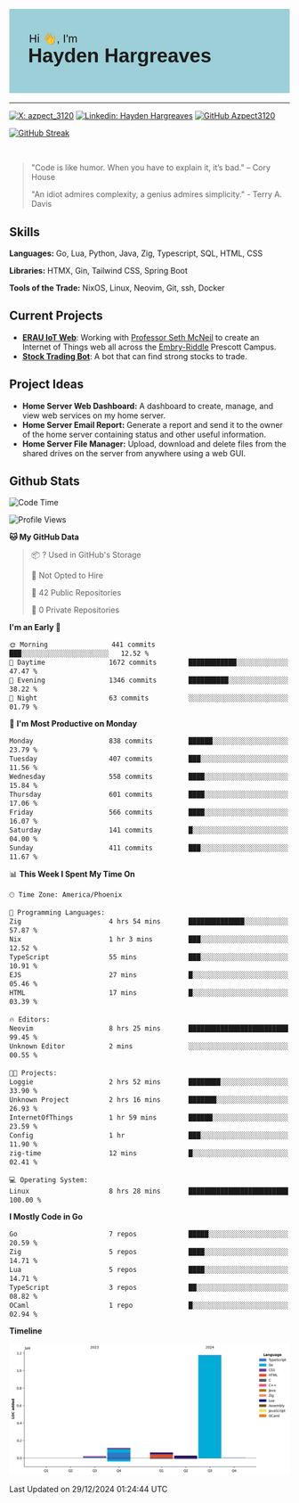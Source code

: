 ![Hayden Hargreaves](https://github.com/Azpect3120/Azpect3120/blob/master/download.png?raw=true)

<hr>

[![X: azpect_3120](https://img.shields.io/twitter/follow/azpect_3120?style=social)](https://x.com/azpect_3120)
[![Linkedin: Hayden Hargreaves](https://img.shields.io/badge/-Hayden%20Hargreaves-blue?style=flat-square&logo=Linkedin&logoColor=white&link=https://www.linkedin.com/in/hayden-hargreaves-37b2802a4/)](https://www.linkedin.com/in/hayden-hargreaves-37b2802a4/)
[![GitHub Azpect3120](https://img.shields.io/github/followers/azpect3120?label=follow&style=social)](https://github.com/azpect3120)

[![GitHub Streak](https://streak-stats.demolab.com?user=Azpect3120&theme=rose-pine)](https://git.io/streak-stats)

<br>

> "Code is like humor. When you have to explain it, it’s bad." – Cory House
> 
> "An idiot admires complexity, a genius admires simplicity." - Terry A. Davis


## Skills
**Languages:** Go, Lua, Python, Java, Zig, Typescript, SQL, HTML, CSS 

**Libraries:** HTMX, Gin, Tailwind CSS, Spring Boot

**Tools of the Trade:** NixOS, Linux, Neovim, Git, ssh, Docker


## Current Projects 
- **[ERAU IoT Web](https://github.com/Azpect3120/InternetOfThings)**: Working with [Professor Seth McNeil](https://github.com/semcneil) to create an Internet of Things web all across the [Embry-Riddle](https://erau.edu) Prescott Campus.
- **[Stock Trading Bot](https://github.com/Azpect3120/TradingBot)**: A bot that can find strong stocks to trade.


## Project Ideas
- **Home Server Web Dashboard:** A dashboard to create, manage, and view web services on my home server.
- **Home Server Email Report:** Generate a report and send it to the owner of the home server containing status and other useful information.
- **Home Server File Manager:** Upload, download and delete files from the shared drives on the server from anywhere using a web GUI.


## Github Stats

<!--START_SECTION:waka-->
![Code Time](http://img.shields.io/badge/Code%20Time-2%20hrs%2040%20mins-blue)

![Profile Views](http://img.shields.io/badge/Profile%20Views-0-blue)

**🐱 My GitHub Data** 

> 📦 ? Used in GitHub's Storage 
 > 
> 🚫 Not Opted to Hire
 > 
> 📜 42 Public Repositories 
 > 
> 🔑 0 Private Repositories 
 > 
**I'm an Early 🐤** 

```text
🌞 Morning                441 commits         ███░░░░░░░░░░░░░░░░░░░░░░   12.52 % 
🌆 Daytime                1672 commits        ████████████░░░░░░░░░░░░░   47.47 % 
🌃 Evening                1346 commits        ██████████░░░░░░░░░░░░░░░   38.22 % 
🌙 Night                  63 commits          ░░░░░░░░░░░░░░░░░░░░░░░░░   01.79 % 
```
📅 **I'm Most Productive on Monday** 

```text
Monday                   838 commits         ██████░░░░░░░░░░░░░░░░░░░   23.79 % 
Tuesday                  407 commits         ███░░░░░░░░░░░░░░░░░░░░░░   11.56 % 
Wednesday                558 commits         ████░░░░░░░░░░░░░░░░░░░░░   15.84 % 
Thursday                 601 commits         ████░░░░░░░░░░░░░░░░░░░░░   17.06 % 
Friday                   566 commits         ████░░░░░░░░░░░░░░░░░░░░░   16.07 % 
Saturday                 141 commits         █░░░░░░░░░░░░░░░░░░░░░░░░   04.00 % 
Sunday                   411 commits         ███░░░░░░░░░░░░░░░░░░░░░░   11.67 % 
```


📊 **This Week I Spent My Time On** 

```text
🕑︎ Time Zone: America/Phoenix

💬 Programming Languages: 
Zig                      4 hrs 54 mins       ██████████████░░░░░░░░░░░   57.87 % 
Nix                      1 hr 3 mins         ███░░░░░░░░░░░░░░░░░░░░░░   12.52 % 
TypeScript               55 mins             ███░░░░░░░░░░░░░░░░░░░░░░   10.91 % 
EJS                      27 mins             █░░░░░░░░░░░░░░░░░░░░░░░░   05.46 % 
HTML                     17 mins             █░░░░░░░░░░░░░░░░░░░░░░░░   03.39 % 

🔥 Editors: 
Neovim                   8 hrs 25 mins       █████████████████████████   99.45 % 
Unknown Editor           2 mins              ░░░░░░░░░░░░░░░░░░░░░░░░░   00.55 % 

🐱‍💻 Projects: 
Loggie                   2 hrs 52 mins       ████████░░░░░░░░░░░░░░░░░   33.90 % 
Unknown Project          2 hrs 16 mins       ███████░░░░░░░░░░░░░░░░░░   26.93 % 
InternetOfThings         1 hr 59 mins        ██████░░░░░░░░░░░░░░░░░░░   23.59 % 
Config                   1 hr                ███░░░░░░░░░░░░░░░░░░░░░░   11.90 % 
zig-time                 12 mins             █░░░░░░░░░░░░░░░░░░░░░░░░   02.41 % 

💻 Operating System: 
Linux                    8 hrs 28 mins       █████████████████████████   100.00 % 
```

**I Mostly Code in Go** 

```text
Go                       7 repos             █████░░░░░░░░░░░░░░░░░░░░   20.59 % 
Zig                      5 repos             ████░░░░░░░░░░░░░░░░░░░░░   14.71 % 
Lua                      5 repos             ████░░░░░░░░░░░░░░░░░░░░░   14.71 % 
TypeScript               3 repos             ██░░░░░░░░░░░░░░░░░░░░░░░   08.82 % 
OCaml                    1 repo              █░░░░░░░░░░░░░░░░░░░░░░░░   02.94 % 
```



**Timeline**

![Lines of Code chart](https://raw.githubusercontent.com/Azpect3120/Azpect3120/master/assets/bar_graph.png)


 Last Updated on 29/12/2024 01:24:44 UTC
<!--END_SECTION:waka-->
